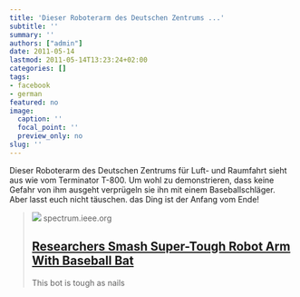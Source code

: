 ```yaml
---
title: 'Dieser Roboterarm des Deutschen Zentrums ...'
subtitle: ''
summary: ''
authors: ["admin"]
date: 2011-05-14
lastmod: 2011-05-14T13:23:24+02:00
categories: []
tags:
- facebook
- german
featured: no
image:
  caption: ''
  focal_point: ''
  preview_only: no
slug: ''
---
```

Dieser Roboterarm des  Deutschen Zentrums für Luft- und Raumfahrt sieht aus wie vom Terminator T-800. Um wohl zu demonstrieren, dass keine Gefahr von ihm ausgeht verprügeln sie ihn mit einem Baseballschläger. Aber lasst euch nicht täuschen. das Ding ist der Anfang vom Ende!
> [![](https://spectrum.ieee.org/media-library/image.png?id=26773350&width=1200&coordinates=0%2C45%2C0%2C46&height=600)](http://spectrum.ieee.org/automaton/robotics/humanoids/researchers-smash-super-tough-robot-arm-with-bat)
> spectrum.ieee.org
> ## [Researchers Smash Super-Tough Robot Arm With Baseball Bat](http://spectrum.ieee.org/automaton/robotics/humanoids/researchers-smash-super-tough-robot-arm-with-bat)
>
>This bot is tough as nails


